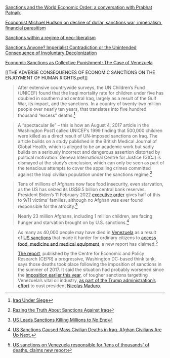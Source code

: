 [Sanctions and the World Economic Order: a conversation with Prabhat Patnaik](https://mronline.org/2022/04/04/sanctions-and-the-world-economic-order/)

[Economist Michael Hudson on decline of dollar, sanctions war, imperialism, financial parasitism](https://mronline.org/2022/05/13/economist-michael-hudson-on-decline-of-dollar-sanctions-war-imperialism-financial-parasitism/)

[Sanctions within a regime of neo-liberalism](https://mronline.org/2022/03/12/sanctions-within-a-regime-of-neo-liberalism/)

[Sanctions Anyone? Imperialist Contradiction or the Unintended Consequence of Involuntary Decolonization](https://blackagendareport.com/sanctions-anyone-imperialist-contradiction-or-unintended-consequence-involuntary-decolonization/)

[Economic Sanctions as Collective Punishment: The Case of Venezuela](https://mronline.org/wp-content/uploads/2019/05/venezuela-sanctions-2019-04.pdf)

[[THE ADVERSE CONSEQUENCES OF ECONOMIC SANCTIONS ON THE ENJOYMENT OF HUMAN RIGHTS.pdf]]

>After extensive countrywide surveys, the UN Children’s Fund (UNICEF) found that the Iraqi mortality rate for children under five has doubled in southern and central Iraq, largely as a result of the Gulf War, its impact, and the sanctions. In a country of twenty-two million people over nearly ten years, that translates into five hundred thousand “excess” deaths.[^1]


>A “spectacular lie” – this is how an August 4, 2017 article in the Washington Post1 called UNICEF’s 1999 finding that 500,000 children were killed as a direct result of UN-imposed sanctions on Iraq. The article builds on a study published in the British Medical Journal of Global Health, which is alleged to be an academic work but sadly builds on a seriously incorrect and dangerous assertion distorted by political motivation. Geneva International Centre for Justice (GICJ) is dismayed at the study’s conclusion, which can only be seen as part of the tenacious attempts to cover the appalling crimes committed against the Iraqi civilian population under the sanctions regime.[^2]

>Tens of millions of Afghans now face food insecurity, even starvation, as the US has seized its US$9.5 billion central bank reserves. President Biden’s 11 February 2022 [executive order](https://www.whitehouse.gov/briefing-room/presidential-actions/2022/02/11/executive-order-on-protecting-certain-property-of-da-afghanistan-bank-for-the-benefit-of-the-people-of-afghanistan/) gives half of this to 9/11 victims’ families, although no Afghan was ever found responsible for the atrocity.[^3]

>Nearly 23 million Afghans, including 1 million children, are facing hunger and starvation brought on by U.S. sanctions.[^4]

> As many as 40,000 people may have died in [Venezuela](https://www.independent.co.uk/topic/venezuela) as a result of [US sanctions](https://www.independent.co.uk/topic/sanctions) that made it harder for ordinary citizens to [access food, medicine and medical equipment](https://www.independent.co.uk/news/world/americas/venezuela-us-sanctions-united-nations-oil-pdvsa-a8748201.html), a new report has claimed.[^5]
> 
> [The report](http://cepr.net/images/stories/reports/venezuela-sanctions-2019-04.pdf), published by the Centre for Economic and Policy Research (CEPR) a progressive, Washington DC-based think tank, says those deaths took place following the imposition of sanctions in the summer of 2017. It said the situation had probably worsened since the [imposition earlier this year](https://www.state.gov/secretary/remarks/2019/01/288623.htm), of tougher sanctions targetting Venezuela’s vital oil industry, [as part of the Trump administration’s effort](https://www.whitehouse.gov/briefings-statements/president-donald-j-trump-supports-venezuelan-peoples-efforts-restore-democracy-country/) to oust president [Nicolas Maduro](https://www.independent.co.uk/topic/nicolas-maduro).

[^1]: [Iraq Under Siege](https://monthlyreview.org/2000/12/01/iraq-under-siege/)
[^2]: [Razing the Truth About Sanctions Against Iraq](https://www.gicj.org/positions-opinons/gicj-positions-and-opinions/1188-razing-the-truth-about-sanctions-against-iraq)
[^3]: [US Leads Sanctions Killing Millions to No End](https://www.gendersecurityproject.com/post/us-leads-sanctions-killing-millions-to-no-end)
[^4]: [US Sanctions Caused Mass Civilian Deaths in Iraq. Afghan Civilians Are Up Next.](https://truthout.org/articles/us-sanctions-caused-mass-civilian-deaths-in-iraq-afghan-civilians-are-up-next/)
[^5]: [US sanctions on Venezuela responsible for 'tens of thousands' of deaths, claims new report](https://www.independent.co.uk/news/world/americas/venezuela-sanctions-us-excess-death-toll-economy-oil-trump-maduro-juan-guaido-jeffrey-sachs-a8888516.html)
